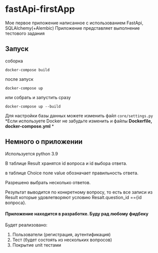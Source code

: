 # fastApi-firstApp
Мое первое приложение написанное с использованием FastApi, SQLAlchemy(+Alembic)
Приложение представляет выполнение тестового задания
## Запуск
соборка

`docker-compose build`

после запуск

`docker-compose up`

или собрать и запустить сразу

`docker-compose up --build`

Для настройки базы данных можете изменить файл ` core/settings.py `
*Если используете Docker не забудьте изменить и файлы **Dockerfile, docker-compose.yml** *
## Немного о приложении
Используется python 3.9

В таблице Result хранятся id вопроса и id выбора ответа.

в таблице Choice поле value обозначает правильность ответа.

Разрешено выбрать несколько ответов.

Результат выводится по конкретному вопросу, то есть все записи из Result которые удовлетворяют условию Resalt.question_id =={id вопроса}.

#### Приложение находится в разработке. Буду рад любому фидбеку
Будет реализовано:
1) Пользователи (регистрация, аутентификация)
2) Тест (будет состоять из нескольких вопросов)
3) Покрытие unit тестами
